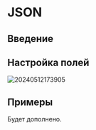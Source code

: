 # JSON

## Введение

## Настройка полей

![20240512173905](https://static-docs.nocobase.com/20240512173905.png)

## Примеры

Будет дополнено.